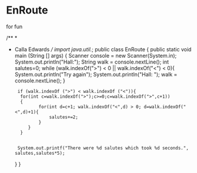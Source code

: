 # EnRoute
for fun

/**
 * 
 * Calla Edwards
 */
import java.util.*;
public class EnRoute
{
    public static void main (String [] args)
    {
        Scanner console = new Scanner(System.in);
        System.out.println("Hall:");
        String walk = console.nextLine();
        int salutes=0;
        while (walk.indexOf(">") < 0 || walk.indexOf("<") < 0){
            System.out.println("Try again");
            System.out.println("Hall: ");
            walk = console.nextLine();
        }
        
        if (walk.indexOf (">") < walk.indexOf ("<")){
         for(int c=walk.indexOf(">");c>=0;c=walk.indexOf(">",c+1))
         {
                for(int d=c+1; walk.indexOf("<",d) > 0; d=walk.indexOf("<",d)+1){
                    salutes+=2;
                }
            }
         }
        
        
        System.out.printf("There were %d salutes which took %d seconds.", salutes,salutes*5);
        
    }
}
